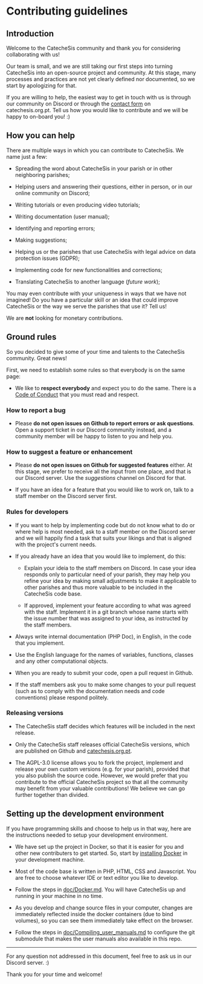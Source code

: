 # Contributing guidelines

## Introduction

Welcome to the CatecheSis community and thank you for considering collaborating with us!

Our team is small, and we are still taking our first steps into turning CatecheSis into an open-source project and community.
At this stage, many processes and practices are not yet clearly defined nor documented, so we start by apologizing for that.

If you are willing to help, the easiest way to get in touch with us is through our community on Discord or through the [contact form](https://catechesis.org.pt/contact) on catechesis.org.pt.
Tell us how you would like to contribute and we will be happy to on-board you! :)


## How you can help

There are multiple ways in which you can contribute to CatecheSis.
We name just a few:

- Spreading the word about CatecheSis in your parish or in other neighboring parishes;

- Helping users and answering their questions, either in person, or in our online community on Discord;

- Writing tutorials or even producing video tutorials;

- Writing documentation (user manual);

- Identifying and reporting errors;

- Making suggestions;

- Helping us or the parishes that use CatecheSis with legal advice on data protection issues (GDPR);

- Implementing code for new functionalities and corrections;

- Translating CatecheSis to another language (*future work*);

You may even contribute with your uniqueness in ways that we have not imagined!
Do you have a particular skill or an idea that could improve CatecheSis or the way we serve the parishes that use it? Tell us!


We are **not** looking for monetary contributions.


## Ground rules

So you decided to give some of your time and talents to the CatecheSis community. Great news!

First, we need to establish some rules so that everybody is on the same page:

- We like to **respect everybody** and expect you to do the same. There is a [Code of Conduct](CODE_OF_CONDUCT.md) that you must read and respect.


### How to report a bug

- Please **do not open issues on Github to report errors or ask questions**. Open a support ticket in our Discord community instead, and a community member will be happy to listen to you and help you.


### How to suggest a feature or enhancement

- Please **do not open issues on Github for suggested features** either. At this stage, we prefer to receive all the input from one place, and that is our Discord server. Use the *suggestions* channel on Discord for that.

- If you have an idea for a feature that you would like to work on, talk to a staff member on the Discord server first.


### Rules for developers

- If you want to help by implementing code but do not know what to do or where help is most needed, ask to a staff member on the Discord server and we will happily find a task that suits your likings and that is aligned with the project's current needs.

- If you already have an idea that you would like to implement, do this:

  - Explain your ideia to the staff members on Discord. In case your idea responds only to particular need of your parish, they may help you refine your idea by making small adjustments to make it applicable to other parishes and thus more valuable to be included in the CatecheSis code base.
  
  - If approved, implement your feature according to what was agreed with the staff. Implement it in a git branch whose name starts with the issue number that was assigned to your idea, as instructed by the staff members.

- Always write internal documentation (PHP Doc), in English, in the code that you implement.

- Use the English language for the names of variables, functions, classes and any other computational objects.

- When you are ready to submit your code, open a pull request in Github.

- If the staff members ask you to make some changes to your pull request (such as to comply with the documentation needs and code conventions) please respond politely.


### Releasing versions

- The CatecheSis staff decides which features will be included in the next release.

- Only the CatecheSis staff releases official CatecheSis versions, which are published on Github and [catechesis.org.pt](https://catechesis.org.pt).

- The AGPL-3.0 license allows you to fork the project, implement and release your own custom versions (e.g. for your parish), provided that you also publish the source code. However, we would prefer that you contribute to the official CatecheSis project so that all the community may benefit from your valuable contributions! We believe we can go further together than divided.


## Setting up the development environment

If you have programming skills and choose to help us in that way, here are the instructions needed to setup your development environment.

- We have set up the project in Docker, so that it is easier for you and other new contributers to get started.
So, start by [installing Docker](https://www.docker.com/get-started/) in your development machine. 

- Most of the code base is written in PHP, HTML, CSS and Javascript. You are free to choose whatever IDE or text editor you like to develop.

- Follow the steps in [doc/Docker.md](doc/Docker.md). You will have CatecheSis up and running in your machine in no time.

- As you develop and change source files in your computer, changes are immediately reflected inside the docker containers (due to bind volumes), so you can see them immediately take effect on the browser.

- Follow the steps in [doc/Compiling_user_manuals.md](doc/Compiling_user_manuals.md) to configure the git submodule that makes the user manuals also available in this repo.

----

For any question not addressed in this document, feel free to ask us in our Discord server. :)

Thank you for your time and welcome!
